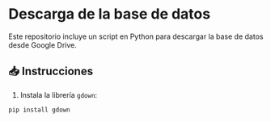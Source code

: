 # Descarga de la base de datos

Este repositorio incluye un script en Python para descargar la base de datos desde Google Drive.

## 📥 Instrucciones

1. Instala la librería `gdown`:
```bash
pip install gdown
